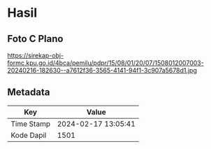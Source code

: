 # Hasil

## Foto C Plano

https://sirekap-obj-formc.kpu.go.id/4bca/pemilu/pdpr/15/08/01/20/07/1508012007003-20240216-182630--a7612f36-3565-4141-94f1-3c907a5678d1.jpg


## Metadata

| Key        | Value               |
| ---------- | ------------------- |
| Time Stamp | 2024-02-17 13:05:41 |
| Kode Dapil | 1501                |



